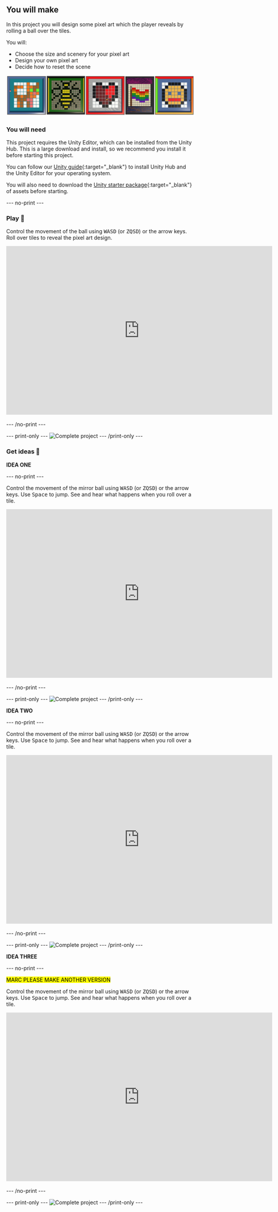 ## You will make

In this project you will design some pixel art which the player reveals by rolling a ball over the tiles. 

You will:

+ Choose the size and scenery for your pixel art
+ Design your own pixel art
+ Decide how to reset the scene

![A strip of example project images.](images/example-projects.png)

### You will need

This project requires the Unity Editor, which can be installed from the Unity Hub. This is a large download and install, so we recommend you install it before starting this project.

You can follow our [Unity guide](https://projects.raspberrypi.org/en/projects/unity-guide){:target="_blank"} to install Unity Hub and the Unity Editor for your operating system.

You will also need to download the [Unity starter package](https://rpf.io/p/en/rainbow-run-go){:target="_blank"} of assets before starting.

--- no-print ---

### Play 🎡

Control the movement of the ball using <kbd>WASD</kbd> (or <kbd>ZQSD</kbd>) or the arrow keys. Roll over tiles to reveal the pixel art design.

<iframe allowtransparency="true" width="710" height="450" src="https://to.be.added.html" frameborder="0"></iframe>

--- /no-print ---

--- print-only ---
![Complete project](images/showcase_static.png)
--- /print-only ---

### Get ideas 💭

**IDEA ONE**

--- no-print ---

Control the movement of the mirror ball using <kbd>WASD</kbd> (or <kbd>ZQSD</kbd>) or the arrow keys. Use <kbd>Space</kbd> to jump. See and hear what happens when you roll over a tile.  

<iframe allowtransparency="true" width="710" height="450" src="https://to.be.added.html" frameborder="0"></iframe>

--- /no-print ---

--- print-only ---
![Complete project](images/showcase_static.png)
--- /print-only ---

**IDEA TWO**

--- no-print ---

Control the movement of the mirror ball using <kbd>WASD</kbd> (or <kbd>ZQSD</kbd>) or the arrow keys. Use <kbd>Space</kbd> to jump. See and hear what happens when you roll over a tile.  

<iframe allowtransparency="true" width="710" height="450" src="https://to.be.added.html" frameborder="0"></iframe>

--- /no-print ---

--- print-only ---
![Complete project](images/showcase_static.png)
--- /print-only ---

**IDEA THREE**

--- no-print ---

<mark>MARC PLEASE MAKE ANOTHER VERSION</mark>

Control the movement of the mirror ball using <kbd>WASD</kbd> (or <kbd>ZQSD</kbd>) or the arrow keys. Use <kbd>Space</kbd> to jump. See and hear what happens when you roll over a tile.  

<iframe allowtransparency="true" width="710" height="450" src="https://to.be.added.html" frameborder="0"></iframe>

--- /no-print ---

--- print-only ---
![Complete project](images/showcase_static.png)
--- /print-only ---